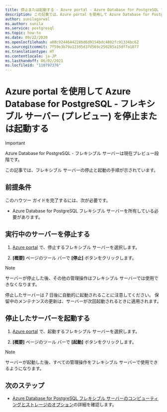 ```yaml
---
title: 停止または起動する - Azure portal - Azure Database for PostgreSQL フレキシブル サーバー
description: この記事では、Azure portal を使用して Azure Database for PostgreSQL で操作を停止または起動する方法について説明します。
author: sunilagarwal
ms.author: sunila
ms.service: postgresql
ms.topic: how-to
ms.date: 09/22/2020
ms.openlocfilehash: a08c9244644228bd6d9154bdc4882fc91334bc62
ms.sourcegitcommit: 7f59e3b79a12395d37d569c250285a15df7a1077
ms.translationtype: HT
ms.contentlocale: ja-JP
ms.lasthandoff: 06/02/2021
ms.locfileid: "110797376"
---
```

# <a name="stopstart-an-azure-database-for-postgresql---flexible-server-preview-using-azure-portal"></a>Azure portal を使用して Azure Database for PostgreSQL - フレキシブル サーバー (プレビュー) を停止または起動する

> [!IMPORTANT]
> Azure Database for PostgreSQL - フレキシブル サーバーは現在プレビュー段階です。

この記事では、フレキシブル サーバーの停止と起動の手順が示されています。

## <a name="pre-requisites"></a>前提条件

このハウツー ガイドを完了するには、次が必要です。

-   Azure Database for PostgreSQL フレキシブル サーバーを所有している必要があります。

## <a name="stop-a-running-server"></a>実行中のサーバーを停止する

1.  [Azure portal](https://portal.azure.com/) で、停止するフレキシブル サーバーを選択します。

2.  **[概要]** ページのツール バーで **[停止]** ボタンをクリックします。

> [!NOTE]
> サーバーが停止した後、その他の管理操作はフレキシブル サーバーでは使用できなくなります。

停止したサーバーは 7 日後に自動的に起動されることに注意してください。 保留中のメンテナンスの更新は、サーバーが次回起動されるときに適用されます。

## <a name="start-a-stopped-server"></a>停止したサーバーを起動する

1.  [Azure portal](https://portal.azure.com/) で、起動するフレキシブル サーバーを選択します。

2.  **[概要]** ページのツール バーで **[起動]** ボタンをクリックします。

> [!NOTE]
> サーバーが起動した後、すべての管理操作をフレキシブル サーバーで使用できるようになります。

## <a name="next-steps"></a>次のステップ

- [Azure Database for PostgreSQL フレキシブル サーバーのコンピューティングとストレージのオプション](./concepts-compute-storage.md)の詳細を確認します。
